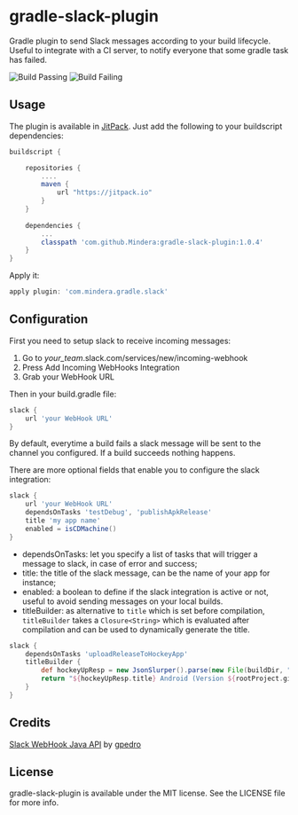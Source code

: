 # gradle-slack-plugin

Gradle plugin to send Slack messages according to your build lifecycle. Useful to integrate with a CI server, to notify everyone that some gradle task has failed.

![Build Passing](http://i.imgur.com/eIq9hp1.png)
![Build Failing](http://i.imgur.com/cgf5fHf.png)

## Usage

The plugin is available in [JitPack](https://jitpack.io/). Just add the following to your buildscript dependencies:

```groovy
buildscript {

    repositories {
    	....
        maven {
            url "https://jitpack.io"
        }
    }
    
    dependencies {
    	...
        classpath 'com.github.Mindera:gradle-slack-plugin:1.0.4'
    }
}
```

Apply it:

```groovy
apply plugin: 'com.mindera.gradle.slack'
```

## Configuration 

First you need to setup slack to receive incoming messages:

1. Go to *your_team*.slack.com/services/new/incoming-webhook
2. Press Add Incoming WebHooks Integration
3. Grab your WebHook URL

Then in your build.gradle file:
```groovy
slack {
    url 'your WebHook URL'
}
```

By default, everytime a build fails a slack message will be sent to the channel you configured. If a build succeeds nothing happens.

There are more optional fields that enable you to configure the slack integration:

```groovy
slack {
    url 'your WebHook URL'
    dependsOnTasks 'testDebug', 'publishApkRelease'
    title 'my app name'
    enabled = isCDMachine()
}
```

*	dependsOnTasks: let you specify a list of tasks that will trigger a message to slack, in case of error and success;
*	title: the title of the slack message, can be the name of your app for instance;
*	enabled: a boolean to define if the slack integration is active or not, useful to avoid sending messages on your local builds.
* titleBuilder: as alternative to `title` which is set before compilation, `titleBuilder` takes a `Closure<String>` which is evaluated after compilation and can be used to dynamically generate the title.

```groovy
slack {
    dependsOnTasks 'uploadReleaseToHockeyApp'
    titleBuilder {
        def hockeyUpResp = new JsonSlurper().parse(new File(buildDir, "HockeyApp/release/success.json"))
        return "${hockeyUpResp.title} Android (Version ${rootProject.gitInfo.latestTag}) successfully deployed to Hockey app: Download it at ${hockeyUpResp.public_url}"
    }
}
```

## Credits

[Slack WebHook Java API](https://github.com/gpedro/slack-webhook) by [gpedro](https://github.com/gpedro)

## License

gradle-slack-plugin is available under the MIT license. See the LICENSE file for more info.
